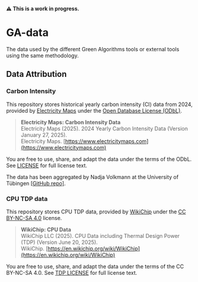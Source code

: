 __:warning: This is a work in progress.__

# GA-data

The data used by the different Green Algorithms tools or external tools using the same methodology.

## Data Attribution

### Carbon Intensity 

This repository stores historical yearly carbon intensity (CI) data from 2024, provided by [Electricity Maps](https://www.electricitymaps.com/) under the [Open Database License (ODbL)](https://opendatacommons.org/licenses/odbl/1-0/).  

> **Electricity Maps: Carbon Intensity Data**  
> Electricity Maps (2025). 2024 Yearly Carbon Intensity Data (Version January 27, 2025).  
> Electricity Maps. [https://www.electricitymaps.com](https://www.electricitymaps.com)

You are free to use, share, and adapt the data under the terms of the ODbL. See [LICENSE](v4.0_dev/carbon-intensity/electricitymap/LICENSE) for full license text.

The data has been aggregated by Nadja Volkmann at the University of Tübingen [[GitHub repo]](https://github.com/nadnein/Electricity_Maps_CI_Table).

### CPU TDP data

This repository stores CPU TDP data, provided by [WikiChip](https://en.wikichip.org/wiki/WikiChip) under the [CC BY-NC-SA 4.0](https://creativecommons.org/licenses/by-nc-sa/4.0/) license.  

> **WikiChip: CPU Data**  
> WikiChip LLC (2025). CPU Data including Thermal Design Power (TDP) (Version June 20, 2025).  
> WikiChip. [https://en.wikichip.org/wiki/WikiChip](https://en.wikichip.org/wiki/WikiChip)

You are free to use, share, and adapt the data under the terms of the CC BY-NC-SA 4.0. See [TDP LICENSE](v4.0_dev/chips/wikichips/LICENSE) for full license text.

